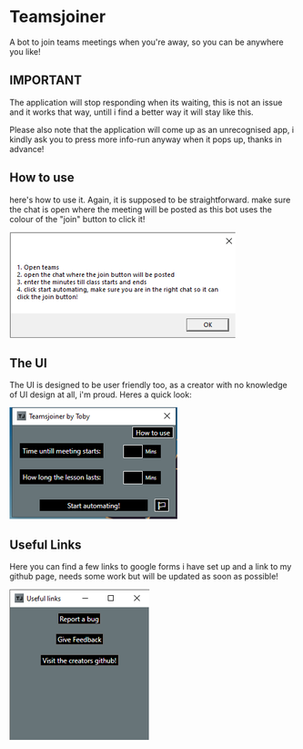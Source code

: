 # Teamsjoiner
A bot to join teams meetings when you're away, so you can be anywhere you like!

## IMPORTANT
The application will stop responding when its waiting, this is not an issue and it works that way, untill i find a better way it will stay like this.

Please also note that the application will come up as an unrecognised app, i kindly ask you to press more info-run anyway when it pops up, thanks in advance!

## How to use
here's how to use it. Again, it is supposed to be straightforward. make sure the chat is open where the meeting will be posted as this bot uses the colour of the "join" button to click it!

![](images/howitworks.png)

## The UI
The UI is designed to be user friendly too, as a creator with no knowledge of UI design at all, i'm proud. Heres a quick look:

![](images/blackui.png)

## Useful Links
Here you can find a few links to google forms i have set up and a link to my github page, needs some work but will be updated as soon as possible!

![](images/usefullinks.png)
